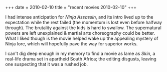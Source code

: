 +++
date = 2010-02-10
title = "recent movies 2010-02-10"
+++

I had intense anticipation for *Ninja Assassin*, and its intro lived up
to the expectation while the rest failed (the momentum is lost even
before halfway through). The brutality against the kids is hard to
swallow. The supernatural powers are left unexplained & martial arts
choreography could be better. What I liked though is the movie helped
wake up the appealing mystery of Ninja lore, which will hopefully pave
the way for superior works.

I can\'t dig deep enough in my memory to find a movie as lame as *Skin*,
a real-life drama set in apartheid South Africa; the editing disgusts,
leaving one suspecting that it was a rushed job.
